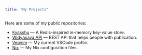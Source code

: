 ```yaml
---
title: "My Projects"
---
```


Here are some of my public repositories:

- [Kyasshu](https://github.com/dosedaf/kyasshu) — A Redis-inspired in-memory key-value store.
- [Widyanaya API](https://github.com/dosedaf/widyanaya-api) — REST API that helps people with publication.
- [Veovim](https://github.com/dosedaf/veovim) — My current VSCode profile.
- [Nix](https://github.com/dosedaf/nix) — My Nix configuration files.
